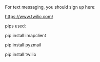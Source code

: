 For text messaging, you should sign up here:

https://www.twilio.com/

pips used:

pip install imapclient

pip install pyzmail

pip install twilio